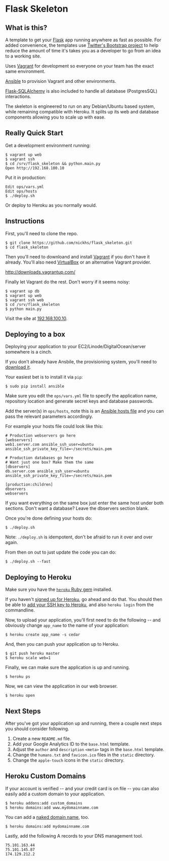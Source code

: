 Flask Skeleton
===============

What is this?
-------------

A template to get your [Flask](http://flask.pocoo.org/) app running anywhere as fast as possible.
For added convenience, the templates use [Twitter's Bootstrap
project](http://twitter.github.com/bootstrap/) to help reduce the amount
of time it's takes you as a developer to go from an idea to a working
site.

Uses [Vagrant](http://www.vagrantup.com/) for development
so everyone on your team has the exact same environment.

[Ansible](http://www.ansibleworks.com/docs/) to provision
Vagrant and other environments.

[Flask-SQLAlchemy](http://pythonhosted.org/Flask-SQLAlchemy/)
is also included to handle all database (PostgresSQL) interactions.

The skeleton is engineered to run on any Debian/Ubuntu based system,
while remaining compatible with Heroku. It splits up its web and database
components allowing you to scale up with ease.

Really Quick Start
-------------------

Get a development environment running:

	$ vagrant up web
	$ vagrant ssh
	$ cd /srv/flask_skeleton && python.main.py
	Open http://192.168.100.10

Put it in production:

	Edit ops/vars.yml
	Edit ops/hosts
	$ ./deploy.sh

Or deploy to Heroku as you normally would.


Instructions
------------

First, you'll need to clone the repo.

    $ git clone https://github.com/nickhs/flask_skeleton.git
    $ cd flask_skeleton

Then you'll need to downloand and install [Vagrant](http://www.vagrantup.com/)
if you don't have it already. You'll also need [VirtualBox](https://www.virtualbox.org/wiki/Downloads)
or an alternative Vagrant provider.

   http://downloads.vagrantup.com/

Finally let Vagrant do the rest. Don't worry if it seems noisy:

	$ vagrant up db
	$ vagrant up web
	$ vagrant ssh web
	$ cd /srv/flask_skeleton
	$ python main.py

Visit the site at [192.168.100.10](http://192.168.100.10).

Deploying to a box
-------------------

Deploying your application to your
EC2/Linode/DigitalOcean/server somewhere is a cinch.

If you don't already have Ansbile, the provisioning system,
you'll need to [download it](http://www.ansibleworks.com/docs/gettingstarted.html#getting-ansible).

Your easiest bet is to install it via `pip`:

	$ sudo pip install ansible

Make sure you edit the `ops/vars.yml` file to specify the application name,
repository location and generate secret keys and database passwords.

Add the server(s) in `ops/hosts`, note this is an
[Ansible hosts file](http://www.ansibleworks.com/docs/patterns.html/#list-of-reserved-inventory-parameters)
and you can pass the relevant parameters accordingly.

For example your hosts file could look like this:

	# Production webservers go here
	[webservers]
	web1.server.com ansible_ssh_user=ubuntu ansible_ssh_private_key_file=~/secrets/main.pem

	# Production databases go here
	# Want just one box? Make them the same
	[dbservers]
	db.server.com ansible_ssh_user=ubuntu ansible_ssh_private_key_file=~/secrets/main.pem

	[production:children]
	dbservers
	webservers

If you want everything on the same box just enter the same host under both sections. Don't want a database? Leave the dbservers
section blank.

Once you're done defining your hosts do:

    $ ./deploy.sh

Note: `./deploy.sh` is idempotent, don't be afraid to run it over and over again.

From then on out to just update the code you can do:

    $ ./deploy.sh --fast

Deploying to Heroku
-------------------

Make sure you have the [`heroku`
Ruby gem](http://devcenter.heroku.com/articles/using-the-cli) installed.

If you haven't [signed up for Heroku](https://api.heroku.com/signup), go
ahead and do that. You should then be able to [add your SSH key to
Heroku](http://devcenter.heroku.com/articles/quickstart), and also
`heroku login` from the commandline.

Now, to upload your application, you'll first need to do the
following -- and obviously change `app_name` to the name of your
application:

    $ heroku create app_name -s cedar

And, then you can push your application up to Heroku.

    $ git push heroku master
    $ heroku scale web=1

Finally, we can make sure the application is up and running.

    $ heroku ps

Now, we can view the application in our web browser.

    $ heroku open


Next Steps
----------

After you've got your application up and running, there a couple next
steps you should consider following.

1. Create a new `README.md` file.
2. Add your Google Analytics ID to the `base.html` template.
3. Adjust the `author` and `description` `<meta>` tags in the
   `base.html` template.
4. Change the `humans.txt` and `favicon.ico` files in the `static`
   directory.
5. Change the `apple-touch` icons in the `static` directory.


Heroku Custom Domains
--------------

If your account is verified -- and your credit card is on file -- you
can also easily add a custom domain to your application.

    $ heroku addons:add custom_domains
    $ heroku domains:add www.mydomainname.com

You can add a [naked domain
name](http://devcenter.heroku.com/articles/custom-domains), too.

    $ heroku domains:add mydomainname.com

Lastly, add the following A records to your DNS management tool.

    75.101.163.44
    75.101.145.87
    174.129.212.2
